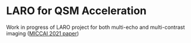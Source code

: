 # LARO for QSM Acceleration
Work in progress of LARO project for both multi-echo and multi-contrast imaging ([MICCAI 2021 paper](https://link.springer.com/chapter/10.1007/978-3-030-87231-1_23))
